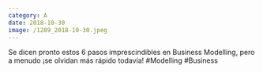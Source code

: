 ```yaml
--- 
category: A 
date: 2018-10-30 
image: /1289_2018-10-30.jpeg 
--- 
```


Se dicen pronto estos 6 pasos imprescindibles en Business Modelling, pero a menudo ¡se olvidan más rápido todavía! #Modelling #Business